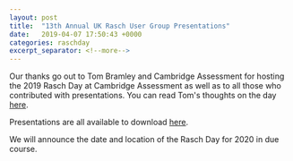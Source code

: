 ```yaml
---
layout: post
title:  "13th Annual UK Rasch User Group Presentations"
date:   2019-04-07 17:50:43 +0000
categories: raschday
excerpt_separator: <!--more-->
---
```


Our thanks go out to Tom Bramley and Cambridge Assessment for hosting the 2019 Rasch Day at Cambridge Assessment as well as to all those who contributed with presentations. You can read Tom's thoughts on the day [here](https://www.cambridgeassessment.org.uk/blogs/rasch-researchers-collaborate-at-cambridge/).

Presentations are all available to download [here](assets/papers/13/).

We will announce the date and location of the Rasch Day for 2020 in due course.

<!--more-->